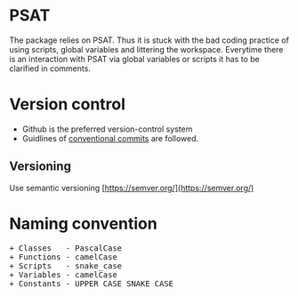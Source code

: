 # PSAT
The package relies on PSAT. Thus it is stuck with the bad coding practice 
of using scripts, global variables and littering the workspace. Everytime 
there is an interaction with PSAT via global variables or scripts it has to
be clarified in comments.

# Version control
* Github is the preferred version-control system
* Guidlines of [conventional commits](https://www.conventionalcommits.org/en/v1.0.0/)
    are followed.

## Versioning
Use semantic versioning [https://semver.org/](https://semver.org/)
# Naming convention
<pre>
+ Classes   - PascalCase
+ Functions - camelCase
+ Scripts   - snake_case
+ Variables - camelCase
+ Constants - UPPER_CASE_SNAKE_CASE
</pre>
